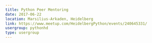 ```yaml
---
title: Python Peer Mentoring
date: 2017-06-22
location: Marsilius-Arkaden, Heidelberg
link: https://www.meetup.com/HeidelbergPython/events/240645331/
usergroup: pythonhd
type: usergroup
---
```


